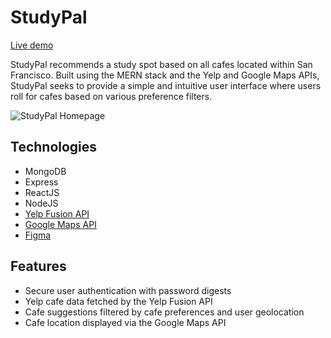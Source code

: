 # StudyPal
[Live demo](https://studypal-sf.herokuapp.com/#/)

StudyPal recommends a study spot based on all cafes located within San Francisco. Built using the MERN stack and the Yelp and Google Maps APIs, StudyPal seeks to provide a simple and intuitive user interface where users roll for cafes based on various preference filters. 

![StudyPal Homepage](https://studypal-dev.s3-us-west-1.amazonaws.com/splash_screenshot.png)

## Technologies
* MongoDB
* Express
* ReactJS
* NodeJS
* [Yelp Fusion API](https://www.yelp.com/fusion)
* [Google Maps API](https://cloud.google.com/maps-platform/)
* [Figma](https://www.figma.com/)

## Features
* Secure user authentication with password digests
* Yelp cafe data fetched by the Yelp Fusion API
* Cafe suggestions filtered by cafe preferences and user geolocation
* Cafe location displayed via the Google Maps API

